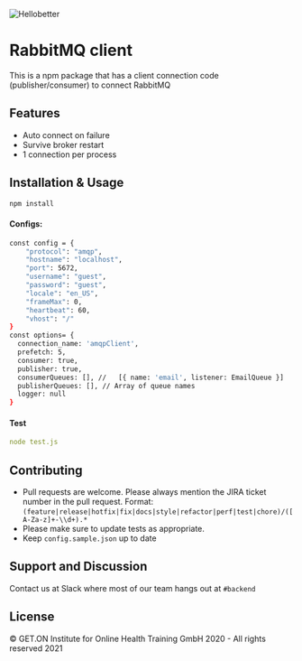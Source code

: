 ![Hellobetter](https://hellobetter.de/wp-content/uploads/2021/04/hellobetter-main.svg)
# RabbitMQ client

This is a npm package that has a client connection code (publisher/consumer) to connect RabbitMQ
## Features
- Auto connect on failure
- Survive broker restart
- 1 connection per process

## Installation & Usage

```bash
npm install
```

#### Configs:
```bash
const config = {
    "protocol": "amqp",
    "hostname": "localhost",
    "port": 5672,
    "username": "guest",
    "password": "guest",
    "locale": "en_US",
    "frameMax": 0,
    "heartbeat": 60,
    "vhost": "/"
}
const options= {
  connection_name: 'amqpClient',
  prefetch: 5,
  consumer: true,
  publisher: true,
  consumerQueues: [], //   [{ name: 'email', listener: EmailQueue }]
  publisherQueues: [], // Array of queue names
  logger: null
}
```

#### Test
```yaml
node test.js
```
## Contributing
- Pull requests are welcome. Please always mention the JIRA ticket number in the pull request. 
Format: `(feature|release|hotfix|fix|docs|style|refactor|perf|test|chore)/([A-Za-z]+-\\d+).*`
- Please make sure to update tests as appropriate.
- Keep `config.sample.json` up to date

## Support and Discussion
Contact us at Slack where most of our team hangs out at `#backend`

## License
© GET.ON Institute for Online Health Training GmbH 2020 - All rights reserved 2021 